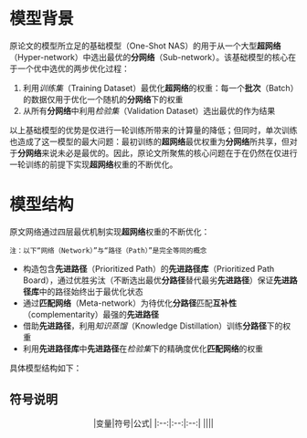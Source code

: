 # 模型背景

原论文的模型所立足的基础模型（One-Shot NAS）的用于从一个大型**超网络**（Hyper-network）中选出最优的**分网络**（Sub-network）。该基础模型的核心在于一个优中选优的两步优化过程：
1. 利用*训练集*（Training Dataset）最优化**超网络**的权重：每一个**批次**（Batch）的数据仅用于优化一个随机的**分网络**下的权重
2. 从所有**分网络**中利用*检验集*（Validation Dataset）选出最优的作为结果

以上基础模型的优势是仅进行一轮训练所带来的计算量的降低；但同时，单次训练也造成了这一模型的最大问题：最初训练的**超网络**最优权重为**分网络**所共享，但对于**分网络**来说未必是最优的。因此，原论文所聚焦的核心问题在于在仍然在仅进行一轮训练的前提下实现**超网络**权重的不断优化。

# 模型结构

原文网络通过四层最优机制实现**超网络**权重的不断优化：

`注：以下“网络（Network）”与“路径（Path）”是完全等同的概念`

- 构造包含**先进路径**（Prioritized Path）的**先进路径库**（Prioritized Path Board），通过优胜劣汰（不断选出最优**分路径**替代最劣**先进路径**）保证**先进路径库**中的路径始终出于最优化状态
- 通过**匹配网络**（Meta-network）为待优化**分路径**匹配**互补性**（complementarity）最强的**先进路径**
- 借助**先进路径**，利用*知识蒸馏*（Knowledge Distillation）训练**分路径**下的权重
- 利用**先进路径库**中**先进路径**在*检验集*下的精确度优化**匹配网络**的权重

具体模型结构如下：

## 符号说明

<center>
|变量|符号|公式|
|:--:|:--:|:--:|
||||
</center>

```

```
